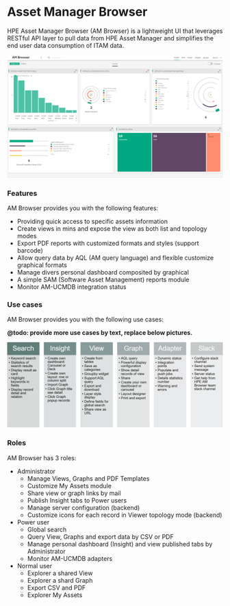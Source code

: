 # Asset Manager Browser

HPE Asset Manager Browser (AM Browser) is a lightweight UI that leverages RESTful API layer to pull data from HPE Asset Manager and simplifies the end user data consumption of ITAM data.

![Viewer screen shot](features/img/insight1.png)

### Features

AM Browser provides you with the following features:

- Providing quick access to specific assets information
- Create views in mins and expose the view as both list and topology modes
- Export PDF reports with customized formats and styles (support barcode)
- Allow query data by AQL (AM query language) and flexible customize graphical formats
- Manage divers personal dashboard composited by graphical
- A simple SAM (Software Asset Management) reports module  
- Monitor AM-UCMDB integration status

### Use cases

AM Browser provides you with the following use cases:

**@todo: provide more use cases by text, replace below pictures.**

![Use cases](img/usecases1.png)

### Roles

AM Browser has 3 roles:

- Administrator
    - Manage Views, Graphs and PDF Templates
    - Customize My Assets module
    - Share view or graph links by mail
    - Publish Insight tabs to Power users
    - Manage server configuration (backend)
    - Customize icons for each record in Viewer topology mode (backend)
- Power user
    - Global search
    - Query View, Graphs and export data by CSV or PDF
    - Manage personal dashboard (Insight) and view published tabs by Administrator
    - Monitor AM-UCMDB adapters
- Normal user
    - Explorer a shared View
    - Explorer a shard Graph
    - Export CSV and PDF
    - Explorer My Assets